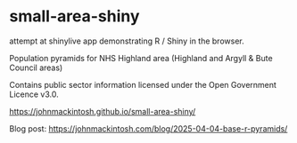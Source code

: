 # small-area-shiny
attempt at shinylive app demonstrating R / Shiny in the browser.

Population pyramids for NHS Highland area (Highland and Argyll & Bute Council areas)

Contains public sector information licensed under the Open Government Licence v3.0.

https://johnmackintosh.github.io/small-area-shiny/

Blog post: 
https://johnmackintosh.com/blog/2025-04-04-base-r-pyramids/
